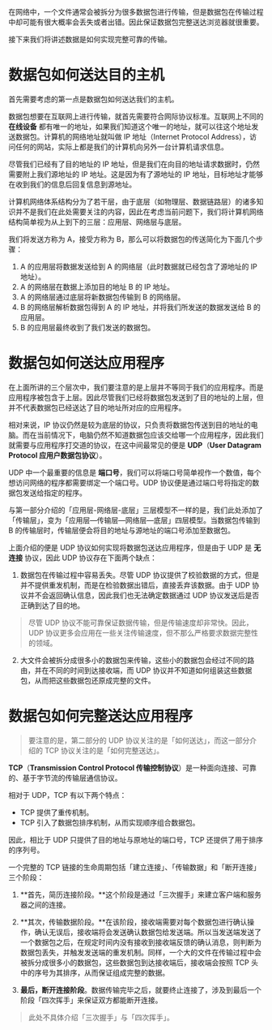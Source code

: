 在网络中，一个文件通常会被拆分为很多数据包进行传输，但是数据包在传输过程中却可能有很大概率会丢失或者出错。因此保证数据包完整送达浏览器就很重要。

接下来我们将讲述数据是如何实现完整可靠的传输。

# 数据包如何送达目的主机

首先需要考虑的第一点是数据包如何送达我们的主机。

数据包想要在互联网上进行传输，就首先需要符合网际协议标准。互联网上不同的 **在线设备** 都有唯一的地址，如果我们知道这个唯一的地址，就可以往这个地址发送数据包。计算机的网络地址就叫做 IP 地址（Internet Protocol Address），访问任何的网站，实际上都是我们的计算机向另外一台计算机请求信息。

尽管我们已经有了目的地址的 IP 地址，但是我们在向目的地址请求数据时，仍然需要附上我们源地址的 IP 地址。这是因为有了源地址的 IP 地址，目标地址才能够在收到我们的信息后回复信息到源地址。

计算机网络体系结构分为了若干层，由于底层（如物理层、数据链路层）的诸多知识并不是我们在此处需要关注的内容，因此在考虑当前问题下，我们将计算机网络结构简单视为从上到下的三层：应用层、网络层与底层。

我们将发送方称为 A，接受方称为 B，那么可以将数据包的传送简化为下面几个步骤：

1. A 的应用层将数据发送给到 A 的网络层（此时数据就已经包含了源地址的 IP 地址）。
2. A 的网络层在数据上添加目的地址 B 的 IP 地址。
3. A 的网络层通过底层将新数据包传输到 B 的网络层。
4. B 的网络层解析数据包得到 A 的 IP 地址，并将我们所发送的数据发送给 B 的应用层。
5. B 的应用层最终收到了我们发送的数据包。

# 数据包如何送达应用程序

在上面所讲的三个层次中，我们要注意的是上层并不等同于我们的应用程序。而是应用程序被包含于上层。因此尽管我们已经将数据包发送到了目的地址的上层，但并不代表数据包已经送达了目的地址所对应的应用程序。

相对来说，IP 协议仍然是较为底层的协议，只负责将数据包传送到目的地址的电脑。而在当前情况下，电脑仍然不知道数据包应该交给哪一个应用程序，因此我们就需要与应用程序打交道的协议，在这中间最常见的便是 **UDP**（**User Datagram Protocol 应用户数据包协议**）。

UDP 中⼀个最重要的信息是 **端口号**，我们可以将端口号简单视作一个数值，每个想访问网络的程序都需要绑定⼀个端⼝号。UDP 协议便是通过端口号将指定的数据包发送给指定的程序。

与第一部分介绍的「应用层-网络层-底层」三层模型不一样的是，我们此处添加了「传输层」，变为「应用层—传输层—网络层—底层」四层模型。当数据包传输到 B 的传输层时，传输层便会将目的地址与源地址的端口号添加至数据包。

上面介绍的便是 UDP 协议如何实现将数据包送达应用程序，但是由于 UDP 是 **无连接** 协议，因此 UDP 协议存在下面两个缺点：

1. 数据包在传输过程中容易丢失。尽管 UDP 协议提供了校验数据的方式，但是并不提供重发机制，而是在检验数据出错后，直接丢弃该数据。由于 UDP 协议并不会返回确认信息，因此我们也无法确定数据通过 UDP 协议发送后是否正确到达了目的地。

> 尽管 UDP 协议不能可靠保证数据传输，但是传输速度却非常快。因此，UDP 协议更多会应用在⼀些关注传输速度，但不那么严格要求数据完整性的领域。

2. 大文件会被拆分成很多小的数据包来传输，这些小的数据包会经过不同的路由，并在不同的时间到达接收端，而 UDP 协议并不知道如何组装这些数据包，从而把这些数据包还原成完整的文件。

# 数据包如何完整送达应用程序

> 要注意的是，第二部分的 UDP 协议关注的是「如何送达」，而这一部分介绍的 TCP 协议关注的是「如何完整送达」。

**TCP**（**Transmission Control Protocol 传输控制协议**）是⼀种面向连接、可靠的、基于字节流的传输层通信协议。

相对于 UDP，TCP 有以下两个特点：

+ TCP 提供了重传机制。
+ TCP 引入了数据包排序机制，从而实现顺序组合数据包。

因此，相比于 UDP 只提供了目的地址与原地址的端口号，TCP 还提供了用于排序的序列号。

一个完整的 TCP 链接的生命周期包括「建立连接」、「传输数据」和「断开连接」三个阶段：

1. **⾸先，简历连接阶段。**这个阶段是通过「三次握手」来建立客户端和服务器之间的连接。

2. **其次，传输数据阶段。**在该阶段，接收端需要对每个数据包进⾏确认操作，确认无误后，接收端将会发送确认数据包给发送端。所以当发送端发送了⼀个数据包之后，在规定时间内没有接收到接收端反馈的确认消息，则判断为数据包丢失，并触发发送端的重发机制。同样，⼀个大的⽂件在传输过程中会被拆分成很多⼩的数据包，这些数据包到达接收端后，接收端会按照 TCP 头中的序号为其排序，从而保证组成完整的数据。

3. **最后，断开连接阶段**。数据传输完毕之后，就要终止连接了，涉及到最后⼀个阶段「四次挥手」来保证双方都能断开连接。

> 此处不具体介绍「三次握手」与「四次挥手」。
